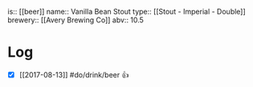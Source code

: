 is:: [[beer]]
name:: Vanilla Bean Stout
type:: [[Stout - Imperial - Double]]
brewery:: [[Avery Brewing Co]]
abv:: 10.5

# Log
- [x] [[2017-08-13]] #do/drink/beer 👍
